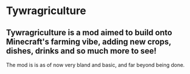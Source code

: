 # Tywragriculture

Tywragriculture is a mod aimed to build onto Minecraft's farming vibe, adding new crops, dishes, drinks and so much more to see!
-
The mod is is as of now very bland and basic, and far beyond being done.
